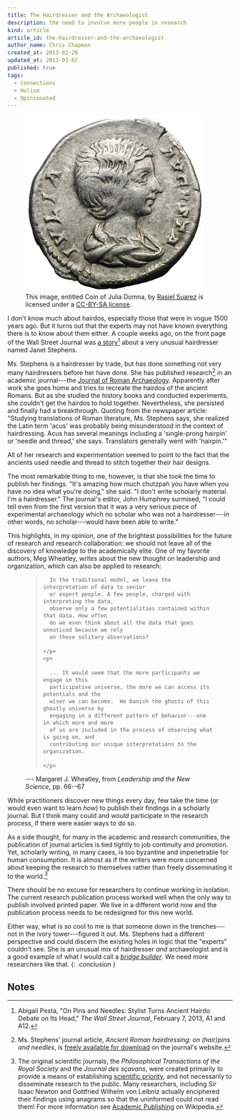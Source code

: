 ```yaml
---
title: The Hairdresser and the Archaeologist
description: the need to involve more people in research
kind: article
article_id: the-hairdresser-and-the-archaeologist
author_name: Chris Chapman
created_at: 2013-02-20
updated_at: 2013-03-02
published: true
tags:
  - Connections
  - Holism
  - Opinionated
---
```


<figure about="<%= url_for(@item) %>Julia-domna.jpg"
    xmlns:dct="http://purl.org/dc/terms/"
    xmlns:cc="http://creativecommons.org/ns#" class="aside img">
  <img src="Julia-domna.jpg" alt="Coin of Julia Domna I" class="static" />
  <figcaption class="small">
    This image, entitled <span property="dct:title">Coin of Julia Domna</span>,
    by
    <a href="http://en.wikipedia.org/wiki/User:Rasiel" property="cc:attributionName" rel="cc:attributionURL dct:creator">Rasiel Suarez</a>
    is licensed under a
    <a rel="license" href="http://creativecommons.org/licenses/by-sa/3.0/"><abbr>CC-BY-SA</abbr> license</a>.
  </figcaption>
</figure>

I don't know much about hairdos, especially those that were in vogue <span
class="oldstyle">1500</span> years ago. But it turns out that the experts may
not have known everything there is to know about them either. A couple weeks
ago, on the front page of the Wall Street Journal was [a
story](http://online.wsj.com/article/SB10001424127887324900204578286272195339456.html)[^1]
about a very unusual hairdresser named Janet Stephens.

<!--MORE-->

Ms. Stephens is a hairdresser by trade, but has done something not very many
hairdressers before her have done. She has published research[^ja] in an
academic journal---the [Journal of Roman
Archaeology](http://www.journalofromanarch.com/). Apparently after work she
goes home and tries to recreate the hairdos of the ancient Romans. But as she
studied the history books and conducted experiments, she couldn't get the
hairdos to hold together. Nevertheless, she persisted and finally had a
breakthrough. Quoting from the newspaper article: "Studying translations of
Roman literature, Ms. Stephens says, she realized the Latin term 'acus' was
probably being misunderstood in the context of hairdressing. Acus has several
meanings including a 'single-prong hairpin' or 'needle and thread,' she says.
Translators generally went with 'hairpin.'"

All of her research and experimentation seemed to point to the fact that the
ancients used needle and thread to stitch together their hair designs.

The most remarkable thing to me, however, is that she took the time to publish
her findings. "It's amazing how much chutzpah you have when you have no idea
what you're doing," she said. "I don't write scholarly material. I'm a
hairdresser." The journal's editor, John Humphrey surmised, "I could tell even
from the first version that it was a very serious piece of experimental
archaeology which no scholar who was not a hairdresser---in other words, no
scholar---would have been able to write."

This highlights, in my opinion, one of the brightest possibilities for the
future of research and research collaboration: we should not leave all of the
discovery of knowledge to the academically elite. One of my favorite authors,
Meg Wheatley, writes about the new thought on leadership and organization,
which can also be applied to research:

<figure class="bq grab">
  <blockquote>
    <p>

      In the traditional model, we leave the interpretation of data to senior
      or expert people. A few people, charged with interpreting the data,
      observe only a few potentialities contained within that data. How often
      do we even think about all the data that goes unnoticed because we rely
      on these solitary observations?

    </p>
    <p>

      ... It would seem that the more participants we engage in this
      participative universe, the more we can access its potentials and the
      wiser we can become.  We banish the ghosts of this ghostly universe by
      engaging in a different pattern of behavior---one in which more and more
      of us are included in the process of observing what is going on, and
      contributing our unique interpretations to the organization.

    </p>
  </blockquote>
  <figcaption>--- Margaret J. Wheatley, from <cite>Leadership and the New Science</cite>, pp. <span class="oldstyle">66--67</span></figcaption>
</figure>

While practitioners discover new things every day, few take the time (or would
even want to learn _how_) to publish their findings in a scholarly journal.
But I think many could and *would* participate in the research process, if
there were easier ways to do so.

As a side thought, for many in the academic and research communities, the
publication of journal articles is tied tightly to job continuity and
promotion. Yet, scholarly writing, in many cases, is too byzantine and
impenetrable for human consumption. It is almost as if the writers were more
concerned about keeping the research to themselves rather than freely
disseminating it to the world.[^1st-journals]

There should be no excuse for researchers to continue working in isolation.
The current research publication process worked well when the only way to
publish involved printed paper. We live in a different world now and the
publication process needs to be redesigned for this new world.

Either way, what is so cool to me is that someone down in the trenches---not in
the ivory tower---figured it out. Ms. Stephens had a different perspective and
could discern the existing holes in logic that the "experts" couldn't see. She
is an unusual mix of hairdresser *and* archaeologist and is a good example of
what I would call a [_bridge builder_](/research/#p[OwgWnb],h[OwgWnb,3]). We
need more researchers like that.
{: .conclusion }

## Notes

[^1]: Abigail Pesta, "On Pins and Needles: Stylist Turns Ancient Hairdo Debate
    on Its Head," <i>The Wall Street Journal</i>, February 7, 2013, A1 and A12.

[^ja]: Ms. Stephens' journal article, _Ancient Roman hairdressing: on
    (hair)pins and needles_, is
    [freely available for download](http://www.journalofromanarch.com/samples.html)
    on the journal's website.

[^1st-journals]:

    The original scientific journals, the <cite>Philosophical Transactions of
    the Royal Society</cite> and the <cite>Journal des sçavans</cite>, were
    created primarily to provide a means of establishing [scientific
    priority](http://en.wikipedia.org/wiki/Scientific_priority), and not
    necessarily to disseminate research to the public. Many researchers,
    including Sir Isaac Newton and Gottfried Wilhelm von Leibniz actually
    enciphered their findings using anagrams so that the uninformed could not
    read them! For more information see [Academic
    Publishing](http://en.wikipedia.org/wiki/Academic_publishing#History) on
    Wikipedia.
